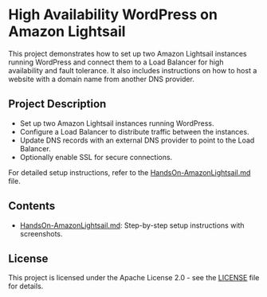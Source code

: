 # High Availability WordPress on Amazon Lightsail

This project demonstrates how to set up two Amazon Lightsail instances running WordPress and connect them to a Load Balancer for high availability and fault tolerance. It also includes instructions on how to host a website with a domain name from another DNS provider.

## Project Description

- Set up two Amazon Lightsail instances running WordPress.
- Configure a Load Balancer to distribute traffic between the instances.
- Update DNS records with an external DNS provider to point to the Load Balancer.
- Optionally enable SSL for secure connections.

For detailed setup instructions, refer to the [HandsOn-AmazonLightsail.md](HandsOn-AmazonLightsail.md) file.

## Contents

- [HandsOn-AmazonLightsail.md](HandsOn-AmazonLightsail.md): Step-by-step setup instructions with screenshots.

## License

This project is licensed under the Apache License 2.0 - see the [LICENSE](LICENSE) file for details.
